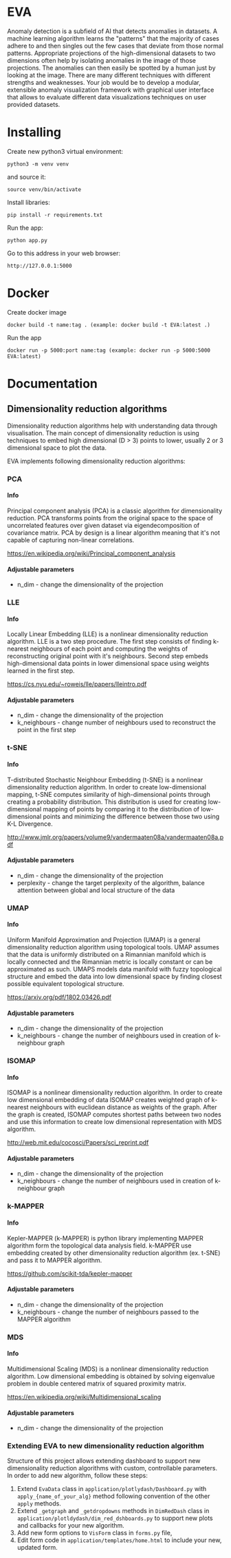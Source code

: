 # EVA

Anomaly detection is a subfield of AI that detects anomalies in datasets. A
machine learning algorithm learns the "patterns" that the majority of cases
adhere to and then singles out the few cases that deviate from those normal
patterns. Appropriate projections of the high-dimensional datasets to two
dimensions often help by isolating anomalies in the image of those projections.
The anomalies can then easily be spotted by a human just by looking at the
image. There are many different techniques with different strengths and
weaknesses.
Your job would be to develop a modular, extensible anomaly visualization
framework with graphical user interface that allows to evaluate different data
visualizations techniques on user provided datasets.

# Installing
Create new python3 virtual environment:
```
python3 -m venv venv
```
and source it:
```
source venv/bin/activate
```  
Install libraries:
```
pip install -r requirements.txt
```
Run the app:
```
python app.py
```
Go to this address in your web browser:
```
http://127.0.0.1:5000
```

# Docker
Create docker image
```
docker build -t name:tag . (example: docker build -t EVA:latest .)
```
Run the app
```
docker run -p 5000:port name:tag (example: docker run -p 5000:5000 EVA:latest)
```
# Documentation

## Dimensionality reduction algorithms
Dimensionality reduction algorithms help with understanding data through visualisation.
The main concept of dimensionality reduction is using techniques to embed high dimensional (D > 3) 
points to lower, usually 2 or 3 dimensional space to plot the data.

EVA implements following dimensionality reduction algorithms:
### PCA
#### Info 
Principal component analysis (PCA) is a classic algorithm for dimensionality reduction. 
PCA transforms points from the original space to the space of uncorrelated features over given dataset
via eigendecomposition of covariance matrix.
PCA by design is a linear algorithm meaning that it's not capable of capturing non-linear correlations.

https://en.wikipedia.org/wiki/Principal_component_analysis

#### Adjustable parameters
* n_dim - change the dimensionality of the projection
### LLE
#### Info
Locally Linear Embedding (LLE) is a nonlinear dimensionality reduction algorithm. LLE is a two step procedure. The first step consists 
of finding k-nearest neighbours of each point and computing the weights of reconstructing original point with 
it's neighbours. Second step embeds high-dimensional data points in lower dimensional space using weights learned 
in the first step.

https://cs.nyu.edu/~roweis/lle/papers/lleintro.pdf

#### Adjustable parameters
* n_dim - change the dimensionality of the projection
* k_neighbours - change number of neighbours used to reconstruct the point in the first step
### t-SNE
#### Info
T-distributed Stochastic Neighbour Embedding (t-SNE) is a nonlinear dimensionality reduction
algorithm. In order to create low-dimensional mapping, t-SNE computes similarity of high-dimensional
points through creating a probability distribution. This distribution is used for creating low-dimensional
mapping of points by comparing it to the distribution of low-dimensional points and minimizing
the difference between those two using K-L Divergence.

http://www.jmlr.org/papers/volume9/vandermaaten08a/vandermaaten08a.pdf

#### Adjustable parameters
* n_dim - change the dimensionality of the projection
* perplexity - change the target perplexity of the algorithm, balance attention between global and local structure of the data

### UMAP
#### Info
Uniform Manifold Approximation and Projection (UMAP) is a general dimensionality reduction algorithm using topological tools.
UMAP assumes that the data is uniformly distributed on a Rimannian manifold which is locally connected and the Rimannian metric is locally constant or can be approximated as such.
UMAPS models data manifold with fuzzy topological structure and embed the data into low dimensional space
by finding closest possible equivalent topological structure. 

https://arxiv.org/pdf/1802.03426.pdf

#### Adjustable parameters 
* n_dim - change the dimensionality of the projection
* k_neighbours - change the number of neighbours used in creation of k-neighbour graph 
### ISOMAP
#### Info
ISOMAP is a nonlinear dimensionality reduction algorithm. In order to create low dimensional embedding of data ISOMAP
creates weighted graph of k-nearest neighbours with euclidean distance as weights of the graph. After the graph is 
created, ISOMAP computes shortest paths between two nodes and use this information to create low dimensional representation with MDS algorithm.

http://web.mit.edu/cocosci/Papers/sci_reprint.pdf
#### Adjustable parameters 
* n_dim - change the dimensionality of the projection
* k_neighbours - change the number of neighbours used in creation of k-neighbour graph
### k-MAPPER

#### Info
Kepler-MAPPER (k-MAPPER) is python library implementing MAPPER algorithm form the topological data analysis field.
k-MAPPER use embedding created by other dimensionality reduction algorithm (ex. t-SNE) and pass it to MAPPER algorithm.

https://github.com/scikit-tda/kepler-mapper
#### Adjustable parameters 
* n_dim - change the dimensionality of the projection
* k_neighbours - change the number of neighbours passed to the MAPPER algorithm
### MDS
#### Info
Multidimensional Scaling (MDS) is a nonlinear dimensionality reduction algorithm.
Low dimensional embedding is obtained by solving eigenvalue problem in double centered matrix of squared proximity matrix.

https://en.wikipedia.org/wiki/Multidimensional_scaling
#### Adjustable parameters 
* n_dim - change the dimensionality of the projection

### Extending EVA to new dimensionality reduction algorithm

Structure of this project allows extending dashboard to support new dimensionality
reduction algorithms with custom, controllable parameters.
In order to add new algorithm, follow these steps:

1. Extend `EvaData` class in `application/plotlydash/Dashboard.py` with `apply_{name_of_your_alg}` method following convention of the other `apply` methods.
2. Extend `_getgraph` and `_getdropdowns` methods in `DimRedDash` class in `application/plotldydash/dim_red_dshboards.py` to support new plots and callbacks for your new algorithm.
3. Add new form options to `VisForm` class in `forms.py` file,
4. Edit form code in `application/templates/home.html` to include your new, updated form.
